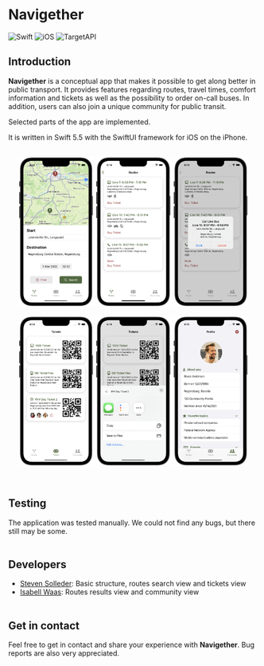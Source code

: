 # Navigether
![Swift](https://img.shields.io/badge/Swift-5.5-9cf)
![iOS](https://img.shields.io/badge/iOS%20(iPhone)-passing-blue)
![TargetAPI](https://img.shields.io/badge/TargetAPI-15.2-blue)


## Introduction
**Navigether** is a conceptual app that makes it possible to get along better in public transport. It provides features regarding routes, travel times, comfort information and tickets as well as the possibility to order on-call buses. In addition, users can also join a unique community for public transit. 

Selected parts of the app are implemented.

It is written in Swift 5.5 with the SwiftUI framework for iOS on the iPhone.
<br><br>

<p align="center">
<img src="https://github.com/TeamGruenbaum/Navigether/blob/main/screenshots/search_route.png" width="30%" border=0>
<img src="https://github.com/TeamGruenbaum/Navigether/blob/main/screenshots/routes_results.png" width="30%" border=0>
<img src="https://github.com/TeamGruenbaum/Navigether/blob/main/screenshots/book_call_bus.png" width="30%" border=0>
<br><br>
<img src="https://github.com/TeamGruenbaum/Navigether/blob/main/screenshots/tickets.png" width="30%" border=0>
<img src="https://github.com/TeamGruenbaum/Navigether/blob/main/screenshots/share_ticket.png" width="30%" border=0>
<img src="https://github.com/TeamGruenbaum/Navigether/blob/main/screenshots/community_profile.png" width="30%" border=0>
</p>
<br>

## Testing
The application was tested manually. We could not find any bugs, but there still may be some.
<br><br>

## Developers
- [Steven Solleder](https://github.com/stevensolleder): Basic structure, routes search view and tickets view
- [Isabell Waas](https://github.com/isabellwaas): Routes results view and community view 
<br><br>

## Get in contact
Feel free to get in contact and share your experience with **Navigether**. Bug reports are also very appreciated.
